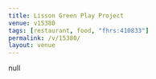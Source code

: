 ```yaml
---
title: Lisson Green Play Project
venue: v15380
tags: [restaurant, food, "fhrs:410833"]
permalink: /v/15380/
layout: venue
---
```

null